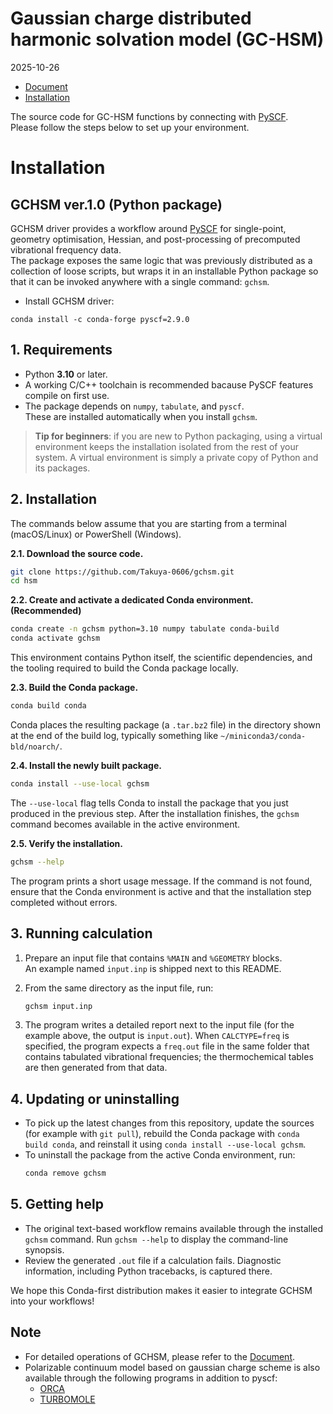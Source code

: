 # Gaussian charge distributed harmonic solvation model (GC-HSM)
2025-10-26
* [Document](document)
* [Installation](#installation)
  
The source code for GC-HSM functions by connecting with [PySCF](https://github.com/pyscf/pyscf).\
Please follow the steps below to set up your environment.

# Installation
## GCHSM ver.1.0 (Python package)

GCHSM driver provides a workflow around [PySCF](https://pyscf.org/) for single-point, geometry
optimisation, Hessian, and post-processing of precomputed vibrational frequency
data. \
The package exposes the same logic that was previously distributed as a
collection of loose scripts, but wraps it in an installable Python package so
that it can be invoked anywhere with a single command: `gchsm`.
* Install GCHSM driver:
```
conda install -c conda-forge pyscf=2.9.0
```
## 1. Requirements

- Python **3.10** or later.
- A working C/C++ toolchain is recommended bacause PySCF features compile on first use.
- The package depends on `numpy`, `tabulate`, and `pyscf`. \
  These are installed automatically when you install `gchsm`.

> **Tip for beginners**: if you are new to Python packaging, using a virtual
> environment keeps the installation isolated from the rest of your system.  A
> virtual environment is simply a private copy of Python and its packages.

## 2. Installation

The commands below assume that you are starting from a terminal (macOS/Linux) or PowerShell (Windows).

**2.1. Download the source code.**
   ```bash
   git clone https://github.com/Takuya-0606/gchsm.git
   cd hsm
   ```

**2.2. Create and activate a dedicated Conda environment. (Recommended)**
  ```bash
  conda create -n gchsm python=3.10 numpy tabulate conda-build
  conda activate gchsm
  ```
  This environment contains Python itself, the scientific dependencies, and the tooling required to build the Conda package locally.

**2.3. Build the Conda package.**
  ```bash
  conda build conda
  ```
  Conda places the resulting package (a `.tar.bz2` file) in the directory shown at the end of the build log, typically something like
   `~/miniconda3/conda-bld/noarch/`.

**2.4. Install the newly built package.**
   ```bash
   conda install --use-local gchsm
   ```

   The `--use-local` flag tells Conda to install the package that you just
   produced in the previous step.  After the installation finishes, the `gchsm`
   command becomes available in the active environment.

**2.5. Verify the installation.**
   ```bash
   gchsm --help
   ```

   The program prints a short usage message.  If the command is not found,
   ensure that the Conda environment is active and that the installation step
   completed without errors.

## 3. Running calculation
1. Prepare an input file that contains `%MAIN` and `%GEOMETRY` blocks.\
   An example named `input.inp` is shipped next to this README.

2. From the same directory as the input file, run:
   ```bash
   gchsm input.inp
   ```

3. The program writes a detailed report next to the input file (for the example above, the output is `input.out`).  When `CALCTYPE=freq` is specified, the program expects a `freq.out` file in the same folder that contains tabulated vibrational frequencies; the thermochemical tables are then generated from that data.

## 4. Updating or uninstalling
- To pick up the latest changes from this repository, update the sources (for example with `git pull`), rebuild the Conda package with `conda build conda`, and reinstall it using `conda install --use-local gchsm`.
- To uninstall the package from the active Conda environment, run:
  ```bash
  conda remove gchsm
  ```

## 5. Getting help
- The original text-based workflow remains available through the installed
  `gchsm` command.  Run `gchsm --help` to display the command-line synopsis.
- Review the generated `.out` file if a calculation fails.  Diagnostic
  information, including Python tracebacks, is captured there.

We hope this Conda-first distribution makes it easier to integrate GCHSM into your workflows!

## Note
- For detailed operations of GCHSM, please refer to the [Document](document).
- Polarizable continuum model based on gaussian charge scheme is also available through the following programs in addition to pyscf:
  * [ORCA](https://www.faccts.de/docs#orca)
  * [TURBOMOLE](https://www.turbomole.org/)
